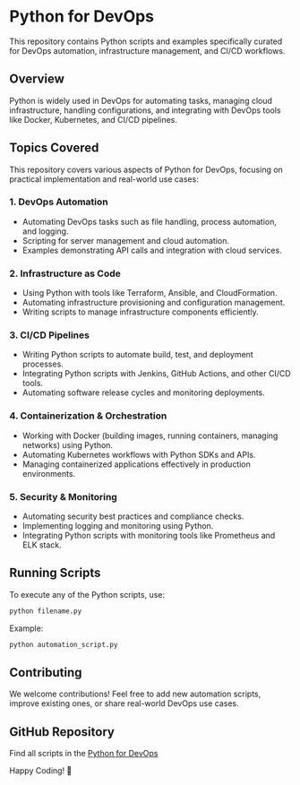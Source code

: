 # Python for DevOps

This repository contains Python scripts and examples specifically curated for DevOps automation, infrastructure management, and CI/CD workflows.

## Overview
Python is widely used in DevOps for automating tasks, managing cloud infrastructure, handling configurations, and integrating with DevOps tools like Docker, Kubernetes, and CI/CD pipelines.

## Topics Covered
This repository covers various aspects of Python for DevOps, focusing on practical implementation and real-world use cases:

### 1. DevOps Automation
- Automating DevOps tasks such as file handling, process automation, and logging.
- Scripting for server management and cloud automation.
- Examples demonstrating API calls and integration with cloud services.

### 2. Infrastructure as Code
- Using Python with tools like Terraform, Ansible, and CloudFormation.
- Automating infrastructure provisioning and configuration management.
- Writing scripts to manage infrastructure components efficiently.

### 3. CI/CD Pipelines
- Writing Python scripts to automate build, test, and deployment processes.
- Integrating Python scripts with Jenkins, GitHub Actions, and other CI/CD tools.
- Automating software release cycles and monitoring deployments.

### 4. Containerization & Orchestration
- Working with Docker (building images, running containers, managing networks) using Python.
- Automating Kubernetes workflows with Python SDKs and APIs.
- Managing containerized applications effectively in production environments.

### 5. Security & Monitoring
- Automating security best practices and compliance checks.
- Implementing logging and monitoring using Python.
- Integrating Python scripts with monitoring tools like Prometheus and ELK stack.

## Running Scripts
To execute any of the Python scripts, use:
```sh
python filename.py
```
Example:
```sh
python automation_script.py
```

## Contributing
We welcome contributions! Feel free to add new automation scripts, improve existing ones, or share real-world DevOps use cases.

## GitHub Repository
Find all scripts in the [Python for DevOps](https://github.com/ChandraSekharC478/PythonforDevops)

Happy Coding! 🚀

